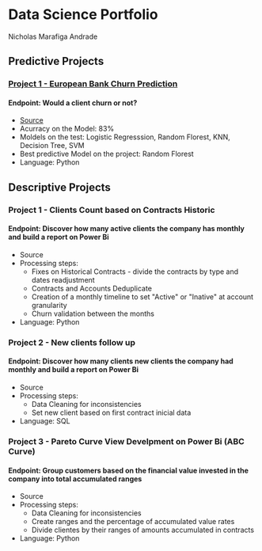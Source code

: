 # Data Science Portfolio
  Nicholas Marafiga Andrade

## Predictive Projects
### [Project 1 - European Bank Churn Prediction](https://github.com/NcsMA/ncsma_european_bank_churn)
#### Endpoint: Would a client churn or not?
* [Source](https://www.kaggle.com/datasets/shrutimechlearn/churn-modelling)
* Acurracy on the Model: 83%
* Moldels on the test: Logistic Regresssion, Random Florest, KNN, Decision Tree, SVM
* Best predictive Model on the project: Random Florest
* Language: Python

## Descriptive Projects
### Project 1 - Clients Count based on Contracts Historic
#### Endpoint: Discover how many active clients the company has monthly and build a report on Power Bi
* Source
* Processing steps:
  * Fixes on Historical Contracts - divide the contracts by type and dates readjustment
  * Contracts and Accounts Deduplicate
  * Creation of a monthly timeline to set "Active" or "Inative" at account granularity
  * Churn validation between the months 
* Language: Python

### Project 2 - New clients follow up
#### Endpoint: Discover how many clients new clients the company had monthly and build a report on Power Bi
* Source
* Processing steps:
  * Data Cleaning for inconsistencies
  * Set new client based on first contract inicial data
* Language: SQL

### Project 3 - Pareto Curve View Develpment on Power Bi (ABC Curve)
#### Endpoint: Group customers based on the financial value invested in the company into total accumulated ranges
* Source
* Processing steps:
  * Data Cleaning for inconsistencies
  * Create ranges and the percentage of accumulated value rates
  * Divide clientes by their ranges of amounts accumulated in contracts
* Language: Python


